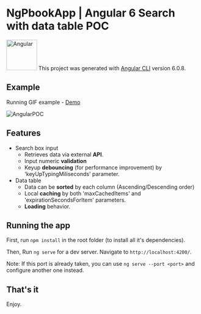# NgPbookApp | Angular 6 Search with data table POC

<img src="https://image.ibb.co/mUrjy9/thumb_bigger_formation_angular_2.png" alt="Angular" width="80" height="80"/> This project was generated with [Angular CLI](https://github.com/angular/angular-cli) version 6.0.8.

## Example

Running GIF example - [Demo](http://g.recordit.co/bj5EXB0YY4.gif)

![AngularPOC](https://preview.ibb.co/hvk2J9/2.jpg)

## Features

- Search box input 
  - Retrieves data via external **API**.
  - Input numeric **validation**
  - Keyup **debouncing** (for performance improvement) by 'keyUpTypingMiliseconds' parameter.
- Data table
  - Data can be **sorted** by each column (Ascending/Descending order)
  - Local **caching** by both 'maxCachedItems' and 'expirationSecondsForItem' parameters.
  - **Loading** behavior.

## Running the app

First, run `npm install` in the root folder (to install all it's dependencies).

Then, Run `ng serve` for a dev server. Navigate to `http://localhost:4200/`. 

Note: If this port is already taken, you can use `ng serve --port <port>` and configure another one instead.

## That's it

Enjoy.
